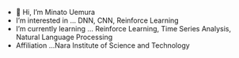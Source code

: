 - 👋 Hi, I’m Minato Uemura
- I’m interested in ... DNN, CNN, Reinforce Learning 
- I’m currently learning ... Reinforce Learning, Time Series Analysis, Natural Language Processing
- Affiliation ...Nara Institute of Science and Technology
